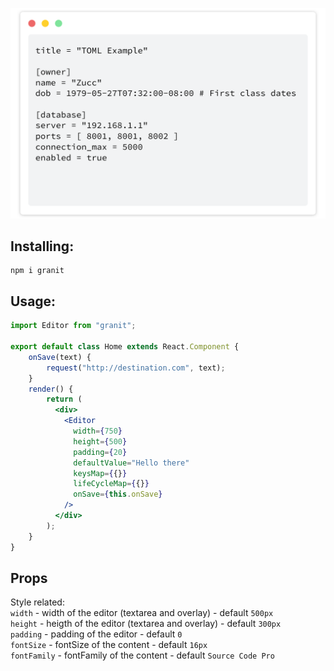 ![Bg](static/bg.svg)

## Installing:
```
npm i granit
```

## Usage:
```jsx
import Editor from "granit";

export default class Home extends React.Component {
    onSave(text) {
        request("http://destination.com", text);
    }
    render() {
        return (
          <div>
            <Editor
              width={750}
              height={500}
              padding={20}
              defaultValue="Hello there"
              keysMap={{}}
              lifeCycleMap={{}}
              onSave={this.onSave}
            />
          </div>
        );
    }
}
```

## Props
Style related:  
`width` - width of the editor (textarea and overlay) - default `500px`  
`height` - heigth of the editor (textarea and overlay) - default `300px`  
`padding` - padding of the editor - default `0`  
`fontSize` - fontSize of the content - default `16px`  
`fontFamily` - fontFamily of the content - default `Source Code Pro`  
